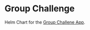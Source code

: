 # Group Challenge

Helm Chart for the [Group Challene App](https://github.com/subshell/group-challenge).
